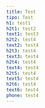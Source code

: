 ```yaml
---
title: Test
tipo: Test
h1: test1
h2t1: test2
text1: test3
h2t2: test4
text2: test4
h2t3: test4
text3: test4
h2t4: test4
text4: test4
h2t5: test4
text5: test4
h2t6: test4
text6: test4
phone: test4
---
```

